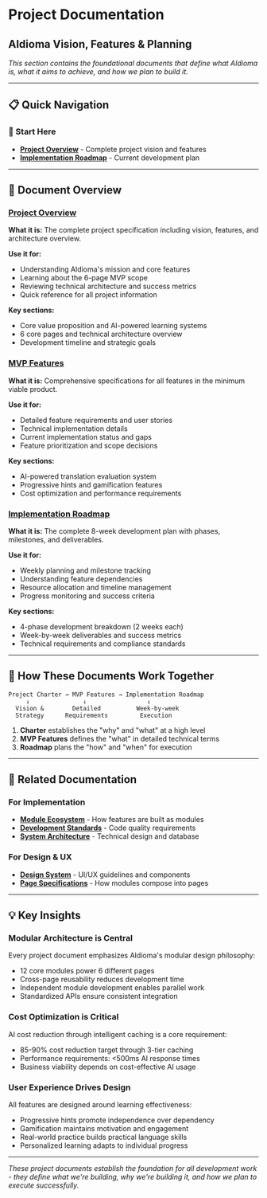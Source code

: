 # Project Documentation
## AIdioma Vision, Features & Planning

*This section contains the foundational documents that define what AIdioma is, what it aims to achieve, and how we plan to build it.*

---

## 📋 **Quick Navigation**

### **🎯 Start Here**
- **[Project Overview](../OVERVIEW.md)** - Complete project vision and features
- **[Implementation Roadmap](../02-modules/language-ai/implementation-roadmap)** - Current development plan

---

## 📖 **Document Overview**

### **[Project Overview](../OVERVIEW.md)**
**What it is:** The complete project specification including vision, features, and architecture overview.

**Use it for:**
- Understanding AIdioma's mission and core features
- Learning about the 6-page MVP scope
- Reviewing technical architecture and success metrics
- Quick reference for all project information

**Key sections:**
- Core value proposition and AI-powered learning systems
- 6 core pages and technical architecture overview
- Development timeline and strategic goals

### **[MVP Features](./mvp-features.md)**
**What it is:** Comprehensive specifications for all features in the minimum viable product.

**Use it for:**
- Detailed feature requirements and user stories
- Technical implementation details
- Current implementation status and gaps
- Feature prioritization and scope decisions

**Key sections:**
- AI-powered translation evaluation system
- Progressive hints and gamification features
- Cost optimization and performance requirements

### **[Implementation Roadmap](./implementation-roadmap.md)**
**What it is:** The complete 8-week development plan with phases, milestones, and deliverables.

**Use it for:**
- Weekly planning and milestone tracking
- Understanding feature dependencies
- Resource allocation and timeline management
- Progress monitoring and success criteria

**Key sections:**
- 4-phase development breakdown (2 weeks each)
- Week-by-week deliverables and success metrics
- Technical requirements and compliance standards

---

## 🎯 **How These Documents Work Together**

```
Project Charter → MVP Features → Implementation Roadmap
     ↓               ↓                 ↓
  Vision &        Detailed          Week-by-week
  Strategy      Requirements         Execution
```

1. **Charter** establishes the "why" and "what" at a high level
2. **MVP Features** defines the "what" in detailed technical terms  
3. **Roadmap** plans the "how" and "when" for execution

---

## 🚀 **Related Documentation**

### **For Implementation**
- **[Module Ecosystem](../02-modules/)** - How features are built as modules
- **[Development Standards](../05-development/development-standards.md)** - Code quality requirements
- **[System Architecture](../03-architecture/)** - Technical design and database

### **For Design & UX**
- **[Design System](../06-design/)** - UI/UX guidelines and components
- **[Page Specifications](../04-pages/)** - How modules compose into pages

---

## 💡 **Key Insights**

### **Modular Architecture is Central**
Every project document emphasizes AIdioma's modular design philosophy:
- 12 core modules power 6 different pages
- Cross-page reusability reduces development time
- Independent module development enables parallel work
- Standardized APIs ensure consistent integration

### **Cost Optimization is Critical**
AI cost reduction through intelligent caching is a core requirement:
- 85-90% cost reduction target through 3-tier caching
- Performance requirements: <500ms AI response times
- Business viability depends on cost-effective AI usage

### **User Experience Drives Design**
All features are designed around learning effectiveness:
- Progressive hints promote independence over dependency
- Gamification maintains motivation and engagement
- Real-world practice builds practical language skills
- Personalized learning adapts to individual progress

---

*These project documents establish the foundation for all development work - they define what we're building, why we're building it, and how we plan to execute successfully.* 